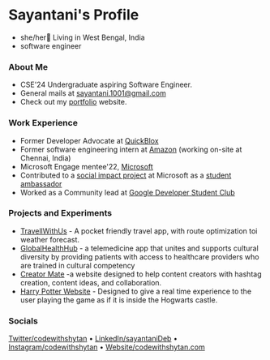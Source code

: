# Sayantani's Profile
- she/her📍 Living in West Bengal, India
- software engineer

### About Me

- CSE'24 Undergraduate aspiring Software Engineer.
- General mails at [sayantani.1001@gmail.com](mailto:sayantani.1001@gmail.com)
- Check out my [portfolio](https://codewithshytan.netlify.app/) website.

### Work Experience

- Former Developer Advocate at [QuickBlox](https://quickblox.com/)
- Former software engineering intern at [Amazon](https://www.amazon.com/) (working on-site at Chennai, India)
- Microsoft Engage mentee'22, [Microsoft](https://www.microsoft.com/en-in)
- Contributed to a [social impact project](https://www.credly.com/badges/e2f30f42-7a40-497d-a365-a205fd9dfe3c/linked_in_profile) at Microsoft as a [student ambassador](https://mvp.microsoft.com/studentambassadors)
- Worked as a Community lead at [Google Developer Student Club](https://developers.google.com/community/gdsc)

### Projects and Experiments

- [TravellWithUs](https://travellwith02.netlify.app/) - A pocket friendly travel app, with route optimization toi weather forecast.
- [GlobalHealthHub](https://global-health-hub.netlify.app/) -  a telemedicine app that unites and supports cultural diversity by providing patients with access to healthcare providers who are trained in cultural competency
- [Creator Mate](https://creatormate.netlify.app/) -a website designed to help content creators with hashtag creation, content ideas, and collaboration.
- [Harry Potter Website](https://sayantanideb.github.io/Harry-Potter/) - Designed to give a real time experience to the user playing the game as if it is inside the Hogwarts castle.



### Socials

[Twitter/codewithshytan](https://twitter.com/codewithshytan) &bullet; [LinkedIn/sayantaniDeb](https://www.linkedin.com/in/sayantani-deb-035794200/") &bullet; [Instagram/codewithshytan](https://www.instagram.com/sayantani.codes/") &bullet; [Website/codewithshytan.com](https://codewithshytan.netlify.app) 
